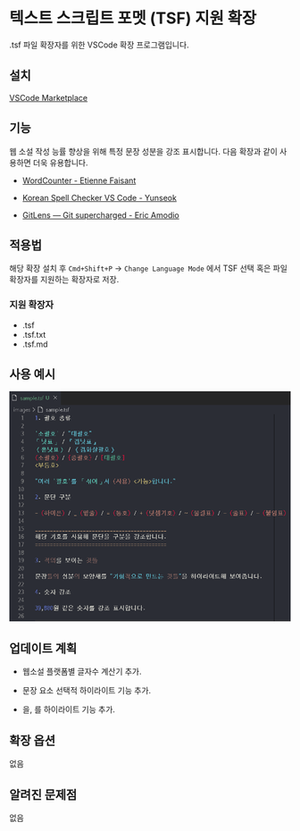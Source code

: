 #  텍스트 스크립트 포멧 (TSF) 지원 확장

.tsf 파일 확장자를 위한 VSCode 확장 프로그램입니다.

## 설치

[VSCode Marketplace](https://marketplace.visualstudio.com/items?itemName=rekorn.tsf-support)

## 기능

웹 소설 작성 능률 향상을 위해 특정 문장 성분을 강조 표시합니다. 다음 확장과 같이 사용하면 더욱 유용합니다.

- [WordCounter - Etienne Faisant](https://marketplace.visualstudio.com/items?itemName=kirozen.wordcounter)

- [Korean Spell Checker VS Code - Yunseok](https://marketplace.visualstudio.com/items?itemName=Yunseok.korean-spell-checker-vs-code)

- [GitLens — Git supercharged - Eric Amodio](https://marketplace.visualstudio.com/items?itemName=eamodio.gitlens)

## 적용법

해당 확장 설치 후 `Cmd+Shift+P` → `Change Language Mode` 에서 TSF 선택 혹은 파일 확장자를 지원하는 확장자로 저장.

### 지원 확장자

- .tsf
- .tsf.txt
- .tsf.md

## 사용 예시

![사용 예시](https://github.com/urun4m0r1/tsf-support/raw/master/images/sample.png)

## 업데이트 계획

- 웹소설 플랫폼별 글자수 계산기 추가.

- 문장 요소 선택적 하이라이트 기능 추가.

- 을, 를 하이라이트 기능 추가.

## 확장 옵션

없음

## 알려진 문제점

없음